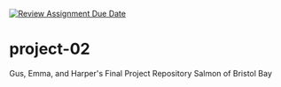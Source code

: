 [![Review Assignment Due Date](https://classroom.github.com/assets/deadline-readme-button-24ddc0f5d75046c5622901739e7c5dd533143b0c8e959d652212380cedb1ea36.svg)](https://classroom.github.com/a/QLgpPTVo)
# project-02

Gus, Emma, and Harper's Final Project Repository
Salmon of Bristol Bay